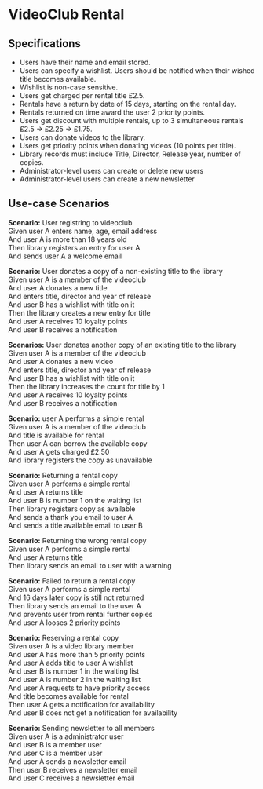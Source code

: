 # VideoClub Rental
## Specifications
* Users have their name and email stored.
* Users can specify a wishlist. Users should be notified when their wished title becomes available.
* Wishlist is non-case sensitive.
* Users get charged per rental title £2.5.
* Rentals have a return by date of 15 days, starting on the rental day.
* Rentals returned on time award the user 2 priority points.
* Users get discount with multiple rentals, up to 3 simultaneous rentals £2.5 -> £2.25 -> £1.75.
* Users can donate videos to the library.
* Users get priority points when donating videos (10 points per title).
* Library records must include Title, Director, Release year, number of copies.
* Administrator-level users can create or delete new users
* Administrator-level users can create a new newsletter

## Use-case Scenarios
**Scenario:** User registring to videoclub<br>
  Given user A enters name, age, email address<br>
  And user A is more than 18 years old<br>
  Then library registers an entry for user A<br>
  And sends user A a welcome email<br>

**Scenario:** User donates a copy of a non-existing title to the library<br>
  Given user A is a member of the videoclub<br>
  And user A donates a new title<br>
  And enters title, director and year of release<br>
  And user B has a wishlist with title on it<br>
  Then the library creates a new entry for title<br>
  And user A receives 10 loyalty points<br>
  And user B receives a notification<br>
  
**Scenarios:** User donates another copy of an existing title to the library<br>
  Given user A is a member of the videoclub<br>
  And user A donates a new video<br>
  And enters title, director and year of release<br>
  And user B has a wishlist with title on it<br>
  Then the library increases the count for title by 1<br>
  And user A receives 10 loyalty points<br>
  And user B receives a notification<br>

**Scenario:** user A performs a simple rental<br>
  Given user A is a member of the videoclub<br>
  And title is available for rental<br>
  Then user A can borrow the available copy<br>
  And user A gets charged £2.50<br>
  And library registers the copy as unavailable<br>

**Scenario:** Returning a rental copy<br>
  Given user A performs a simple rental<br>
  And user A returns title<br>
  And user B is number 1 on the waiting list<br>
  Then library registers copy as available<br>
  And sends a thank you email to user A<br>
  And sends a title available email to user B<br> 
  
**Scenario:** Returning the wrong rental copy<br>
  Given user A performs a simple rental<br>
  And user A returns title<br>
  Then library sends an email to user with a warning<br>
  
**Scenario:** Failed to return a rental copy<br>
  Given user A performs a simple rental<br>
  And 16 days later copy is still not returned<br>
  Then library sends an email to the user A<br>
  And prevents user from rental further copies<br>
  And user A looses 2 priority points<br>

**Scenario:** Reserving a rental copy<br>
  Given user A is a video library member<br>
  And user A has more than 5 priority points<br>
  And user A adds title to user A wishlist<br>
  And user B is number 1 in the waiting list<br>
  And user A is number 2 in the waiting list<br>
  And user A requests to have priority access<br>
  And title becomes available for rental<br>
  Then user A gets a notification for availability<br>
  And user B does not get a notification for availability<br>

**Scenario:** Sending newsletter to all members<br>
  Given user A is a administrator user<br>
  And user B is a member user<br>
  And user C is a member user<br>
  And user A sends a newsletter email<br>
  Then user B receives a newsletter email<br>
  And user C receives a newsletter email<br>
